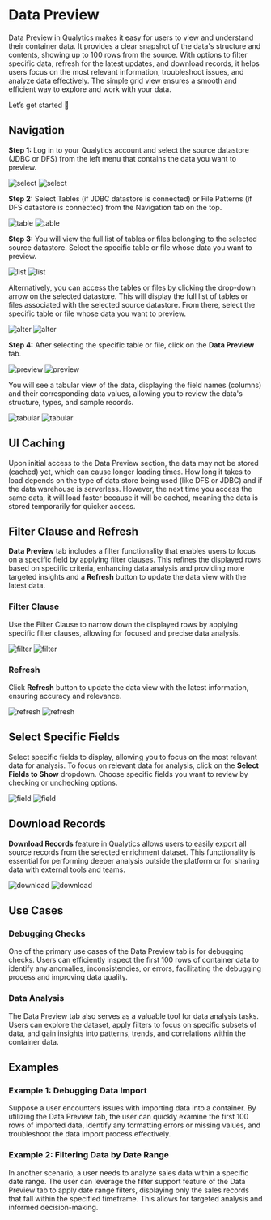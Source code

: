 # Data Preview

Data Preview in Qualytics makes it easy for users to view and understand their container data. It provides a clear snapshot of the data's structure and contents, showing up to 100 rows from the source. With options to filter specific data, refresh for the latest updates, and download records, it helps users focus on the most relevant information, troubleshoot issues, and analyze data effectively. The simple grid view ensures a smooth and efficient way to explore and work with your data.

Let’s get started 🚀

## Navigation

**Step 1:** Log in to your Qualytics account and select the source datastore (JDBC or DFS) from the left menu that contains the data you want to preview.

![select](../assets/container/data-preview/select-light.png#only-light)
![select](../assets/container/data-preview/select-dark.png#only-dark)

**Step 2:** Select Tables (if JDBC datastore is connected) or File Patterns (if DFS datastore is connected) from the Navigation tab on the top.

![table](../assets/container/data-preview/table-light.png#only-light)
![table](../assets/container/data-preview/table-dark.png#only-dark)

**Step 3:** You will view the full list of tables or files belonging to the selected source datastore. Select the specific table or file whose data you want to preview.

![list](../assets/container/data-preview/list-light.png#only-light)
![list](../assets/container/data-preview/list-dark.png#only-dark)

Alternatively, you can access the tables or files by clicking the drop-down arrow on the selected datastore. This will display the full list of tables or files associated with the selected source datastore. From there, select the specific table or file whose data you want to preview.

![alter](../assets/container/data-preview/alter-light.png#only-light)
![alter](../assets/container/data-preview/alter-dark.png#only-dark)

**Step 4:** After selecting the specific table or file, click on the **Data Preview** tab.

![preview](../assets/container/data-preview/preview-light.png#only-light)
![preview](../assets/container/data-preview/preview-dark.png#only-dark)

You will see a tabular view of the data, displaying the field names (columns) and their corresponding data values, allowing you to review the data's structure, types, and sample records.

![tabular](../assets/container/data-preview/tabular-light.png#only-light)
![tabular](../assets/container/data-preview/tabular-dark.png#only-dark)

## UI Caching

Upon initial access to the Data Preview section, the data may not be stored (cached) yet, which can cause longer loading times. How long it takes to load depends on the type of data store being used (like DFS or JDBC) and if the data warehouse is serverless. However, the next time you access the same data, it will load faster because it will be cached, meaning the data is stored temporarily for quicker access.

## Filter Clause and Refresh

**Data Preview** tab includes a filter functionality that enables users to focus on a specific field by applying filter clauses. This refines the displayed rows based on specific criteria, enhancing data analysis and providing more targeted insights and a **Refresh** button to update the data view with the latest data.

### Filter Clause

Use the Filter Clause to narrow down the displayed rows by applying specific filter clauses, allowing for focused and precise data analysis.

![filter](../assets/container/data-preview/filter-light.png#only-light)
![filter](../assets/container/data-preview/filter-dark.png#only-dark)

### Refresh

Click **Refresh** button to update the data view with the latest information, ensuring accuracy and relevance.

![refresh](../assets/container/data-preview/refresh-light.png#only-light)
![refresh](../assets/container/data-preview/refresh-dark.png#only-dark)

## Select Specific Fields

Select specific fields to display, allowing you to focus on the most relevant data for analysis. To focus on relevant data for analysis, click on the **Select Fields to Show** dropdown. Choose specific fields you want to review by checking or unchecking options.

![field](../assets/container/data-preview/field-light.png#only-light)
![field](../assets/container/data-preview/field-dark.png#only-dark)

## Download Records

**Download Records** feature in Qualytics allows users to easily export all source records from the selected enrichment dataset. This functionality is essential for performing deeper analysis outside the platform or for sharing data with external tools and teams.

![download](../assets/container/data-preview/download-light.png#only-light)
![download](../assets/container/data-preview/download-dark.png#only-dark)

## Use Cases

### Debugging Checks

One of the primary use cases of the Data Preview tab is for debugging checks. Users can efficiently inspect the first 100 rows of container data to identify any anomalies, inconsistencies, or errors, facilitating the debugging process and improving data quality.

### Data Analysis

The Data Preview tab also serves as a valuable tool for data analysis tasks. Users can explore the dataset, apply filters to focus on specific subsets of data, and gain insights into patterns, trends, and correlations within the container data.

## Examples

### Example 1: Debugging Data Import

Suppose a user encounters issues with importing data into a container. By utilizing the Data Preview tab, the user can quickly examine the first 100 rows of imported data, identify any formatting errors or missing values, and troubleshoot the data import process effectively.

### Example 2: Filtering Data by Date Range

In another scenario, a user needs to analyze sales data within a specific date range. The user can leverage the filter support feature of the Data Preview tab to apply date range filters, displaying only the sales records that fall within the specified timeframe. This allows for targeted analysis and informed decision-making.
